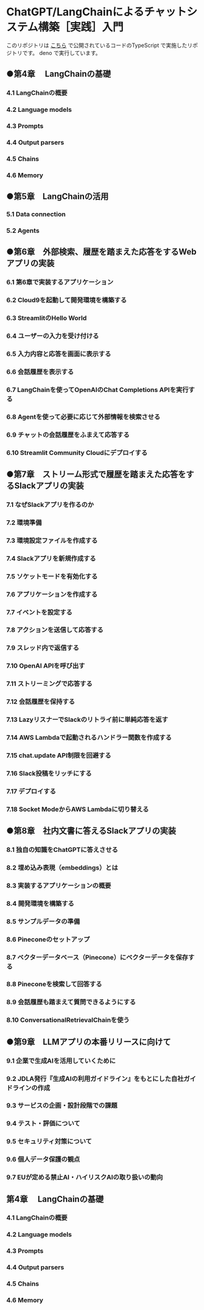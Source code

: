 # ChatGPT/LangChainによるチャットシステム構築［実践］入門

このリポジトリは [こちら](https://github.com/yoshidashingo/langchain-book)
で公開されているコードのTypeScript で実施したリポジトリです。 deno
で実行しています。

## ●第4章 　LangChainの基礎

### 4.1 LangChainの概要

### 4.2 Language models

### 4.3 Prompts

### 4.4 Output parsers

### 4.5 Chains

### 4.6 Memory

## ●第5章　LangChainの活用

### 5.1 Data connection

### 5.2 Agents

## ●第6章　外部検索、履歴を踏まえた応答をするWebアプリの実装

### 6.1 第6章で実装するアプリケーション

### 6.2 Cloud9を起動して開発環境を構築する

### 6.3 StreamlitのHello World

### 6.4 ユーザーの入力を受け付ける

### 6.5 入力内容と応答を画面に表示する

### 6.6 会話履歴を表示する

### 6.7 LangChainを使ってOpenAIのChat Completions APIを実行する

### 6.8 Agentを使って必要に応じて外部情報を検索させる

### 6.9 チャットの会話履歴をふまえて応答する

### 6.10 Streamlit Community Cloudにデプロイする

## ●第7章　ストリーム形式で履歴を踏まえた応答をするSlackアプリの実装

### 7.1 なぜSlackアプリを作るのか

### 7.2 環境準備

### 7.3 環境設定ファイルを作成する

### 7.4 Slackアプリを新規作成する

### 7.5 ソケットモードを有効化する

### 7.6 アプリケーションを作成する

### 7.7 イベントを設定する

### 7.8 アクションを送信して応答する

### 7.9 スレッド内で返信する

### 7.10 OpenAI APIを呼び出す

### 7.11 ストリーミングで応答する

### 7.12 会話履歴を保持する

### 7.13 LazyリスナーでSlackのリトライ前に単純応答を返す

### 7.14 AWS Lambdaで起動されるハンドラー関数を作成する

### 7.15 chat.update API制限を回避する

### 7.16 Slack投稿をリッチにする

### 7.17 デプロイする

### 7.18 Socket ModeからAWS Lambdaに切り替える

## ●第8章　社内文書に答えるSlackアプリの実装

### 8.1 独自の知識をChatGPTに答えさせる

### 8.2 埋め込み表現（embeddings）とは

### 8.3 実装するアプリケーションの概要

### 8.4 開発環境を構築する

### 8.5 サンプルデータの準備

### 8.6 Pineconeのセットアップ

### 8.7 ベクターデータベース（Pinecone）にベクターデータを保存する

### 8.8 Pineconeを検索して回答する

### 8.9 会話履歴も踏まえて質問できるようにする

### 8.10 ConversationalRetrievalChainを使う

## ●第9章　LLMアプリの本番リリースに向けて

### 9.1 企業で生成AIを活用していくために

### 9.2 JDLA発行『生成AIの利用ガイドライン』をもとにした自社ガイドラインの作成

### 9.3 サービスの企画・設計段階での課題

### 9.4 テスト・評価について

### 9.5 セキュリティ対策について

### 9.6 個人データ保護の観点

### 9.7 EUが定める禁止AI・ハイリスクAIの取り扱いの動向

## 第4章 　LangChainの基礎

### 4.1 LangChainの概要

### 4.2 Language models

### 4.3 Prompts

### 4.4 Output parsers

### 4.5 Chains

### 4.6 Memory
